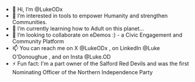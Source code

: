 - 👋 Hi, I’m @LukeODx
- 👀 I’m interested in tools to empower Humanity and strengthen Communities.
- 🌱 I’m currently learning how to Adult on this planet...
- 💞️ I’m looking to collaborate on eDemos :) - a Civic Engagement and Community Platform
- 📫 You can reach me on X @LukeODx , on LinkedIn @Luke O'Donoughue , and on Insta @Luke.OD
- ⚡ Fun fact: I'm a part owner of the Salford Red Devils and was the first Nominating Officer of the Northern Independence Party
